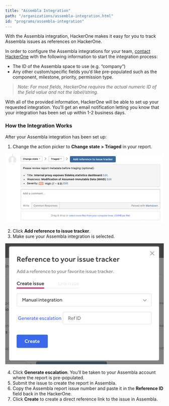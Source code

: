 ```yaml
---
title: "Assembla Integration"
path: "/organizations/assembla-integration.html"
id: "programs/assembla-integration"
---
```


With the Assembla integration, HackerOne makes it easy for you to track Assembla issues as references on HackerOne.

In order to configure the Assembla integrations for your team, [contact HackerOne](https://support.hackerone.com/hc/en-us/requests/new) with the following information to start the integration process:

* The ID of the Assembla space to use (e.g. “company”)
* Any other custom/specific fields you’d like pre-populated such as the component, milestone, priority, permission type.

><i>Note: For most fields, HackerOne requires the actual numeric ID of the field value and not the label/string.</i>

With all of the provided information, HackerOne will be able to set up your requested integration. You’ll get an email notification letting you know that your integration has been set up within 1-2 business days.

### How the Integration Works
After your Assembla integration has been set up:
1. Change the action picker to **Change state > Triaged** in your report.

![integrations](./images/add-integration-reference.png)

2. Click **Add reference to issue tracker**.
3. Make sure your Assembla integration is selected.

![integration](./images/issue-tracker-reference.png)

4. Click **Generate escalation**. You’ll be taken to your Assembla account where the report is pre-populated.
3. Submit the issue to create the report in Assembla.
4. Copy the Assembla report issue number and paste it in the **Reference ID** field back in the HackerOne.
5. Click **Create** to create a direct reference link to the issue in Assembla.
